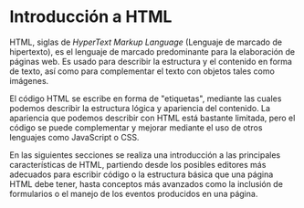 # Introducción a HTML

HTML, siglas de _HyperText Markup Language_ (Lenguaje de marcado de hipertexto), es el lenguaje de marcado predominante para la elaboración de páginas web. Es usado para describir la estructura y el contenido en forma de texto, así como para complementar el texto con objetos tales como imágenes. 

El código HTML se escribe en forma de "etiquetas", mediante las cuales podemos describir la estructura lógica y apariencia del contenido. La apariencia que podemos describir con HTML está bastante limitada, pero el código se puede complementar y mejorar mediante el uso de otros lenguajes como JavaScript o CSS.

En las siguientes secciones se realiza una introducción a las principales características de HTML, partiendo desde los posibles editores más adecuados para escribir código o la estructura básica que una página HTML debe tener, hasta conceptos más avanzados como la inclusión de formularios o el manejo de los eventos producidos en una página. 


